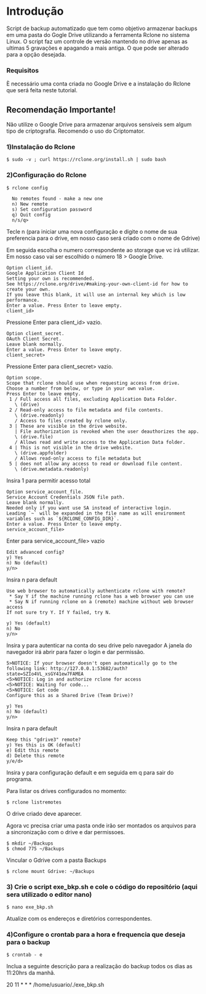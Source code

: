 # Introdução

Script de backup automatizado que tem como objetivo armazenar backups em uma pasta do Gogle Drive utilizando a ferramenta Rclone no sistema Linux.
O script faz um controle de versão mantendo no drive apenas as ultimas 5 gravações e apagando a mais antiga. O que pode ser alterado para a opção desejada. 

### Requisitos

È necessário uma conta criada no Google Drive e a instalação do Rclone que será feita neste tutorial. 

## Recomendação Importante!

Não utilize o Google Drive para armazenar arquivos sensíveis sem algum tipo de criptografia. Recomendo o uso do Criptomator. 


### 1)Instalação do Rclone

```
$ sudo -v ; curl https://rclone.org/install.sh | sudo bash
```

### 2)Configuração do Rclone

```
$ rclone config
  
  No remotes found - make a new one
  n) New remote
  s) Set configuration password
  q) Quit config
  n/s/q>    
```
 Tecle n (para iniciar uma nova configuração e digite o nome de sua preferencia para o drive, em nosso caso será criado com o nome de Gdrive)
 
 Em seguida escolha o numero correspondente ao storage que vc irá utilizar. Em nosso caso vai ser escolhido o número 18 > Google Drive.
```
Option client_id.
Google Application Client Id
Setting your own is recommended.
See https://rclone.org/drive/#making-your-own-client-id for how to create your own.
If you leave this blank, it will use an internal key which is low performance.
Enter a value. Press Enter to leave empty.
client_id>  
```
Pressione Enter para client_id> vazio. 
 
```
Option client_secret.
OAuth Client Secret.
Leave blank normally.
Enter a value. Press Enter to leave empty.
client_secret> 
```
Pressione Enter para client_secret> vazio. 

```
Option scope.
Scope that rclone should use when requesting access from drive.
Choose a number from below, or type in your own value.
Press Enter to leave empty.
 1 / Full access all files, excluding Application Data Folder.
   \ (drive)
 2 / Read-only access to file metadata and file contents.
   \ (drive.readonly)
   / Access to files created by rclone only.
 3 | These are visible in the drive website.
   | File authorization is revoked when the user deauthorizes the app.
   \ (drive.file)
   / Allows read and write access to the Application Data folder.
 4 | This is not visible in the drive website.
   \ (drive.appfolder)
   / Allows read-only access to file metadata but
 5 | does not allow any access to read or download file content.
   \ (drive.metadata.readonly)
```
Insira 1 para permitir acesso total
 
```
Option service_account_file.
Service Account Credentials JSON file path.
Leave blank normally.
Needed only if you want use SA instead of interactive login.
Leading `~` will be expanded in the file name as will environment variables such as `${RCLONE_CONFIG_DIR}`.
Enter a value. Press Enter to leave empty.
service_account_file>
```
Enter para service_account_file> vazio

```
Edit advanced config?
y) Yes
n) No (default)
y/n> 
```
Insira n para default
```
Use web browser to automatically authenticate rclone with remote?
 * Say Y if the machine running rclone has a web browser you can use
 * Say N if running rclone on a (remote) machine without web browser access
If not sure try Y. If Y failed, try N.

y) Yes (default)
n) No
y/n> 
```
Insira y para autenticar na conta do seu drive pelo navegador
A janela do navegador irá abrir para fazer o login e dar permissão.
```
5>NOTICE: If your browser doesn't open automatically go to the following link: http://127.0.0.1:53682/auth?state=SZIo4VL_xsGY41ew7FAMEA
<5>NOTICE: Log in and authorize rclone for access
<5>NOTICE: Waiting for code...
<5>NOTICE: Got code
Configure this as a Shared Drive (Team Drive)?

y) Yes
n) No (default)
y/n>
```
Insira n para default

```
Keep this "gdrive3" remote?
y) Yes this is OK (default)
e) Edit this remote
d) Delete this remote
y/e/d>
```
Insira y para configuração default e em seguida em q para sair do programa.

Para listar os drives configurados no momento:

```
$ rclone listremotes

```
O drive criado deve aparecer.

Agora vc precisa criar uma pasta onde irão ser montados os arquivos para a sincronização com o drive e dar permissoes.
```
$ mkdir ~/Backups
$ chmod 775 ~/Backups
```
Vincular o Gdrive com a pasta Backups

```
$ rclone mount Gdrive: ~/Backups
``` 

### 3) Crie o script exe_bkp.sh e cole o código do repositório (aqui sera utilizado o editor nano)

```
$ nano exe_bkp.sh
```
Atualize com os endereços e diretórios correspondentes.

### 4)Configure o crontab para a hora e frequencia que deseja para o backup 

```
$ crontab - e
```

Inclua a seguinte descrição para a realização do backup todos os dias as 11:20hrs da manhã.

20 11 * * * /home/usuario/./exe_bkp.sh



